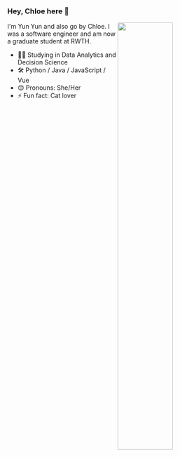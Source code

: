 ### Hey, Chloe here 👋

[<img align="right" width="50%" src="https://github-readme-stats.vercel.app/api/top-langs/?username=yunyunyang&layout=compact">](https://metrics.lecoq.io/yunyunyang/)


I'm Yun Yun and also go by Chloe. I was a software engineer and am now a graduate student at RWTH.

- 👩‍🎓 Studying in Data Analytics and Decision Science
- 🛠 Python / Java / JavaScript / Vue
- 😊 Pronouns: She/Her
- ⚡ Fun fact: Cat lover

<!--
**yunyunyang/yunyunyang** is a ✨ _special_ ✨ repository because its `README.md` (this file) appears on your GitHub profile.

Here are some ideas to get you started:

- 🔭 I’m currently working on ...
- 🌱 I’m currently learning ...
- 👯 I’m looking to collaborate on ...
- 🤔 I’m looking for help with ...
- 💬 Ask me about ...
- 📫 How to reach me: ...
- 😄 Pronouns: ...
- ⚡ Fun fact: ...
-->
